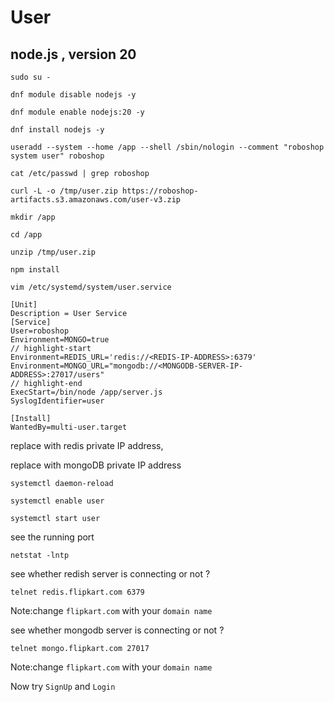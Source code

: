 # User
## node.js , version 20
```
sudo su -
```

```
dnf module disable nodejs -y
```

```
dnf module enable nodejs:20 -y
```

```
dnf install nodejs -y
```

```
useradd --system --home /app --shell /sbin/nologin --comment "roboshop system user" roboshop
```

```
cat /etc/passwd | grep roboshop
```

```
curl -L -o /tmp/user.zip https://roboshop-artifacts.s3.amazonaws.com/user-v3.zip
```

```
mkdir /app
```

```
cd /app
```

```
unzip /tmp/user.zip
```

```
npm install
```

```
vim /etc/systemd/system/user.service
```

```
[Unit]
Description = User Service
[Service]
User=roboshop
Environment=MONGO=true
// highlight-start
Environment=REDIS_URL='redis://<REDIS-IP-ADDRESS>:6379'
Environment=MONGO_URL="mongodb://<MONGODB-SERVER-IP-ADDRESS>:27017/users"
// highlight-end
ExecStart=/bin/node /app/server.js
SyslogIdentifier=user

[Install]
WantedBy=multi-user.target
```
replace <REDIS-IP-ADDRESS> with redis private IP address,

replace <MONGODB-SERVER-IPADDRESS> with mongoDB private IP address
```
systemctl daemon-reload
```

```
systemctl enable user
```

```
systemctl start user

```

see the running port
```
netstat -lntp
```
see whether redish server is connecting or not ?
```
telnet redis.flipkart.com 6379
```
Note:change `flipkart.com` with your `domain name`

see whether mongodb server is connecting or not ?
```
telnet mongo.flipkart.com 27017
```
Note:change `flipkart.com` with your `domain name`

Now try `SignUp` and `Login`
